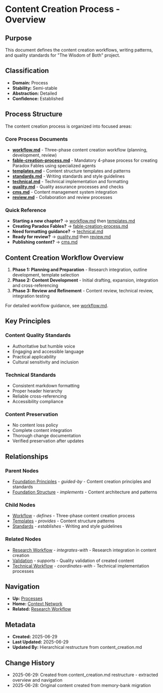# Content Creation Process - Overview

## Purpose
This document defines the content creation workflows, writing patterns, and quality standards for "The Wisdom of Both" project.

## Classification
- **Domain:** Process
- **Stability:** Semi-stable
- **Abstraction:** Detailed
- **Confidence:** Established

## Process Structure

The content creation process is organized into focused areas:

### Core Process Documents
- **[workflow.md](workflow.md)** - Three-phase content creation workflow (planning, development, review)
- **[fable-creation-process.md](fable-creation-process.md)** - Mandatory 4-phase process for creating Paradox Fables using specialized agents
- **[templates.md](templates.md)** - Content structure templates and patterns
- **[standards.md](standards.md)** - Writing standards and style guidelines
- **[technical.md](technical.md)** - Technical implementation and formatting
- **[quality.md](quality.md)** - Quality assurance processes and checks
- **[cms.md](cms.md)** - Content management system integration
- **[review.md](review.md)** - Collaboration and review processes

### Quick Reference
- **Starting a new chapter?** → [workflow.md](workflow.md) then [templates.md](templates.md)
- **Creating Paradox Fables?** → [fable-creation-process.md](fable-creation-process.md)
- **Need formatting guidance?** → [technical.md](technical.md)
- **Ready for review?** → [quality.md](quality.md) then [review.md](review.md)
- **Publishing content?** → [cms.md](cms.md)

## Content Creation Workflow Overview

1. **Phase 1: Planning and Preparation** - Research integration, outline development, template selection
2. **Phase 2: Content Development** - Initial drafting, expansion, integration and cross-referencing
3. **Phase 3: Review and Refinement** - Content review, technical review, integration testing

For detailed workflow guidance, see [workflow.md](workflow.md).

## Key Principles

### Content Quality Standards
- Authoritative but humble voice
- Engaging and accessible language
- Practical applicability
- Cultural sensitivity and inclusion

### Technical Standards
- Consistent markdown formatting
- Proper header hierarchy
- Reliable cross-referencing
- Accessibility compliance

### Content Preservation
- No content loss policy
- Complete content integration
- Thorough change documentation
- Verified preservation after updates

## Relationships

### Parent Nodes
- [Foundation Principles](../../foundation/principles.md) - *guided-by* - Content creation principles and standards
- [Foundation Structure](../../foundation/structure/index.md) - *implements* - Content architecture and patterns

### Child Nodes
- [Workflow](workflow.md) - *defines* - Three-phase content creation process
- [Templates](templates.md) - *provides* - Content structure patterns
- [Standards](standards.md) - *establishes* - Writing and style guidelines

### Related Nodes
- [Research Workflow](../research-workflow.md) - *integrates-with* - Research integration in content creation
- [Validation](../validation/index.md) - *supports* - Quality validation of created content
- [Technical Workflow](../technical-workflow/index.md) - *coordinates-with* - Technical implementation processes

## Navigation

- **Up:** [Processes](../index.md)
- **Home:** [Context Network](../../index.md)
- **Related:** [Research Workflow](../research-workflow.md)

## Metadata
- **Created:** 2025-06-29
- **Last Updated:** 2025-06-29
- **Updated By:** Hierarchical restructure from content_creation.md

## Change History
- 2025-06-29: Created from content_creation.md restructure - extracted overview and navigation
- 2025-06-28: Original content created from memory-bank migration